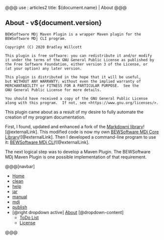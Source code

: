 @@@
use : articles2
title: ${document.name} | About
@@@


## About - v${document.version}

    BEWSoftware MDj Maven Plugin is a wrapper Maven plugin for the
    BEWSoftware MDj CLI program.

    Copyright (C) 2020 Bradley Willcott

    This plugin is free software: you can redistribute it and/or modify
    it under the terms of the GNU General Public License as published by
    the Free Software Foundation, either version 3 of the License, or
    (at your option) any later version.

    This plugin is distributed in the hope that it will be useful,
    but WITHOUT ANY WARRANTY; without even the implied warranty of
    MERCHANTABILITY or FITNESS FOR A PARTICULAR PURPOSE.  See the
    GNU General Public License for more details.

    You should have received a copy of the GNU General Public License
    along with this program.  If not, see <https://www.gnu.org/licenses/>.

This plugin came about as a result of my desire to fully automate the creation
of my program documentation. 

First, I found, updated and enhanced a fork of the [Markdownj library][markdownj]![@externalLink].
This modified code is now my own [BEWSoftware MDj Core Library][mjc]![@externalLink].
Then I developed a command-line program to use it: [BEWSoftware MDj CLI][mc]![@externalLink].

The next logical step was to develop a Maven Plugin.  The BEWSoftware MDj Maven Plugin
is one possible implementation of that requirement.



[markdownj]:https://github.com/myabc/markdownj "Original source on Github"
[mjc]:https://github.com/bewillcott/bewsoftware-mdj "Source on Github"
[mc]:https://github.com/bewillcott/bewsoftware-mdj-cli "Source on Github"


@@@[navbar]
- [Home]
- [clean]
- [help]
- [jar]
- [manual]
- [mdj]
- [publish]
- [@right dropdown active] [About](#)
[@dropdown-content]
    - [ToDo List]
    - [License]

[About]:About.html
[clean]:Clean.html
[help]:Help.html
[Home]:index.html
[jar]:Jar.html
[License]:LICENSE.html
[manual]:Manual.html
[mdj]:Mdj.html
[publish]:Publish.html
[ToDo List]:ToDo.html
@@@
